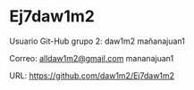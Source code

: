 Ej7daw1m2
=========
Usuario Git-Hub grupo 2:
daw1m2
mañanajuan1


Correo:
alldaw1m2@gmail.com
mananajuan1

URL:
https://github.com/daw1m2/Ej7daw1m2
